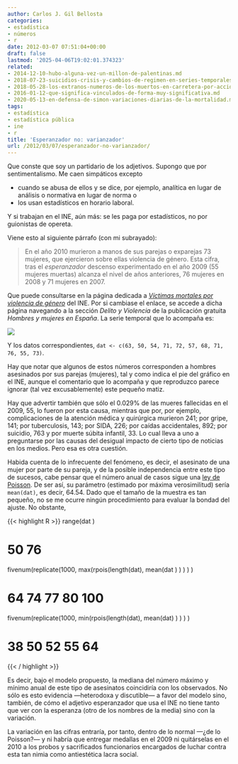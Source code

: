 ```yaml
---
author: Carlos J. Gil Bellosta
categories:
- estadística
- números
- r
date: 2012-03-07 07:51:04+00:00
draft: false
lastmod: '2025-04-06T19:02:01.374323'
related:
- 2014-12-10-hubo-alguna-vez-un-millon-de-palentinas.md
- 2018-07-23-suicidios-crisis-y-cambios-de-regimen-en-series-temporales.md
- 2018-05-28-los-extranos-numeros-de-los-muertos-en-carretera-por-accidente.md
- 2016-01-12-que-significa-vinculados-de-forma-muy-significativa.md
- 2020-05-13-en-defensa-de-simon-variaciones-diarias-de-la-mortalidad.md
tags:
- estadística
- estadística pública
- ine
- r
title: 'Esperanzador no: varianzador'
url: /2012/03/07/esperanzador-no-varianzador/
---
```


Que conste que soy un partidario de los adjetivos. Supongo que por sentimentalismo. Me caen simpáticos excepto

* cuando se abusa de ellos y se dice, por ejemplo, analítica en lugar de análisis o normativa en lugar de norma o
* los usan estadísticos en horario laboral.

Y si trabajan en el INE, aún más: se les paga por estadísticos, no por guionistas de opereta.

Viene esto al siguiente párrafo (con mi subrayado):

>En el año 2010 murieron a manos de sus parejas o exparejas 73 mujeres, que ejercieron sobre ellas violencia de género. Esta cifra, tras el _esperanzador_ descenso experimentado en el año 2009 (55 mujeres muertas) alcanza el nivel de años anteriores, 76 mujeres en 2008 y 71 mujeres en 2007.

Que puede consultarse en la página dedicada a _[Víctimas mortales por violencia de género](http://www.ine.es/ss/Satellite?L=es_ES&c=INESeccion_C&cid=1259926144037&p=1254735110672&pagename=ProductosYServicios%2FPYSLayout&param3=1259924822888)_ del INE. Por si cambiase el enlace, se accede a dicha página navegando a la sección _Delito y Violencia_ de la publicación gratuita _Hombres y mujeres en España_. La serie temporal que lo acompaña es:

[![](/wp-uploads/2012/03/victimas_violencia_genero.png#center)
](/wp-uploads/2012/03/victimas_violencia_genero.png#center)

Y los datos correspondientes, `dat <- c(63, 50, 54, 71, 72, 57, 68, 71, 76, 55, 73)`.

Hay que notar que algunos de estos números corresponden a hombres asesinados por sus parejas (mujeres), tal y como indica el pie del gráfico en el INE, aunque el comentario que lo acompaña y que reproduzco parece ignorar (tal vez excusablemente) este pequeño matiz.

Hay que advertir también que sólo el 0.029% de las mueres fallecidas en el 2009, 55, lo fueron por esta causa, mientras que por, por ejemplo, complicaciones de la atención médica y quirúrgica murieron 241; por gripe, 141; por tuberculosis, 143; por SIDA, 226; por caídas accidentales, 892; por suicidio, 763 y por muerte súbita infantil, 33. Lo cual lleva a uno a preguntarse por las causas del desigual impacto de cierto tipo de noticias en los medios. Pero esa es otra cuestión.

Habida cuenta de lo infrecuente del fenómeno, es decir, el asesinato de una mujer por parte de su pareja, y de la posible independencia entre este tipo de sucesos, cabe pensar que el número anual de casos sigue una [ley de Poisson](http://es.wikipedia.org/wiki/Distribuci%C3%B3n_de_Poisson). De ser así, su parámetro (estimado por máxima verosimilitud) sería `mean(dat)`, es decir, 64.54. Dado que el tamaño de la muestra es tan pequeño, no se me ocurre ningún procedimiento para evaluar la bondad del ajuste. No obstante,

{{< highlight R >}}
range(dat )
# 50 76
fivenum(replicate(1000, max(rpois(length(dat), mean(dat ) ) ) ) )
# 64  74  77  80 100
fivenum(replicate(1000, min(rpois(length(dat), mean(dat) ) ) ) )
# 38 50 52 55 64
{{< / highlight >}}

Es decir, bajo el modelo propuesto, la mediana del número máximo y mínimo anual de este tipo de asesinatos coincidiría con los observados. No sólo es esto evidencia —heterodoxa y discutible— a favor del modelo sino, también, de cómo el adjetivo esperanzador que usa el INE no tiene tanto que ver con la esperanza (otro de los nombres de la media) sino con la variación.

La variación en las cifras entraría, por tanto, dentro de lo normal —¿de lo Poisson?— y ni habría que entregar medallas en el 2009 ni quitárselas en el 2010 a los probos y sacrificados funcionarios encargados de luchar contra esta tan nimia como antiestética lacra social.